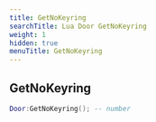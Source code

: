 ```yaml
---
title: GetNoKeyring
searchTitle: Lua Door GetNoKeyring
weight: 1
hidden: true
menuTitle: GetNoKeyring
---
```

## GetNoKeyring
```lua
Door:GetNoKeyring(); -- number
```